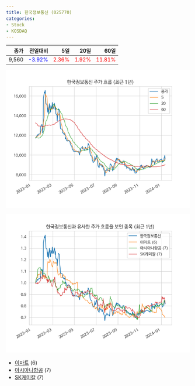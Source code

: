 ```yaml
---
title: 한국정보통신 (025770)
categories:
- Stock
- KOSDAQ
---
```


|종가|전일대비|5일|20일|60일|
|---:|-------:|--:|---:|---:|
|9,560|<span style="color: blue">-3.92%</span>|<span style="color: red">2.36%</span>|<span style="color: red">1.92%</span>|<span style="color: red">11.81%</span>|


<!-- more -->

![025770](/assets/images/stock/025770.png)

![025770](/assets/images/stock/025770_sim.png)

- [이마트](/139480/) (6)
- [아시아나항공](/020560/) (7)
- [SK케미칼](//285130/) (7)